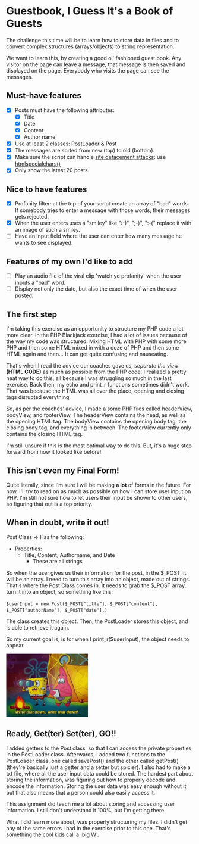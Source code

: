 # Guestbook, I Guess It's a Book of Guests
The challenge this time will be to learn how to store data in files and to convert complex structures (arrays/objects) to string representation.

We want to learn this, by creating a good ol' fashioned guest book.
Any visitor on the page can leave a message, that message is then saved and displayed on the page.
Everybody who visits the page can see the messages.

## Must-have features
- [x] Posts must have the following attributes:
  - [x] Title
  - [x] Date
  - [x] Content
  - [x] Author name

- [x] Use at least 2 classes: PostLoader & Post
- [x] The messages are sorted from new (top) to old (bottom).
- [x] Make sure the script can handle [site defacement attacks](https://en.wikipedia.org/wiki/Website_defacement): use [htmlspecialchars()](https://www.php.net/htmlspecialchars)
- [x] Only show the latest 20 posts.

## Nice to have features
- [x] Profanity filter: at the top of your script create an array of "bad" words. If somebody tries to enter a message with those words, their messages gets rejected.
- [x] When the user enters uses a "smiley" like ":-)", ";-)", ":-(" replace it with an image of such a smiley.
- [ ] Have an input field where the user can enter how many message he wants to see displayed.

## Features of my own I'd like to add
- [ ] Play an audio file of the viral clip 'watch yo profanity' when the user inputs a "bad" word.
- [ ] Display not only the date, but also the exact time of when the user posted.

## The first step
I'm taking this exercise as an opportunity to structure my PHP code a lot more clear.
In the PHP Blackjack exercise, I had a lot of issues because of the way my code was structured.
Mixing HTML with PHP with some more PHP and then some HTML mixed in with a doze of PHP and then some HTML again and then...
It can get quite confusing and nauseating.

That's when I read the advice our coaches gave us, *separate the view* **(HTML CODE)** as much as possible from the PHP code.
I realized a pretty neat way to do this, all because I was struggling so much in the last exercise.
Back then, my echo and print_r functions sometimes didn't work.
That was because the HTML was all over the place, opening and closing tags disrupted everything.

So, as per the coaches' advice, I made a some PHP files called headerView, bodyView, and footerView.
The headerView contains the head, as well as the opening HTML tag.
The bodyView contains the opening body tag, the closing body tag, and everything in between.
The footerView currently only contains the closing HTML tag.

I'm still unsure if this is the most optimal way to do this.
But, it's a huge step forward from how it looked like before!

## This isn't even my Final Form!
Quite literally, since I'm sure I will be making **a lot** of forms in the future.
For now, I'll try to read on as much as possible on how I can store user input on PHP.
I'm still not sure how to let users their input be shown to other users, so figuring that out is a top priority.

## When in doubt, write it out!

Post Class
-> Has the following:
* Properties:
  * Title, Content, Authorname, and Date
    * These are all strings

So when the user gives us their information for the post, in the $_POST, it will be an array.
I need to turn this array into an object, made out of strings.
That's where the Post Class comes in.
It needs to grab the $_POST array, turn it into an object, so something like this:

`$userInput = new Post($_POST["title"], $_POST["content"], $_POST["authorName"], $_POST["date"],)`

The class creates this object.
Then, the PostLoader stores this object, and is able to retrieve it again.

So my current goal is, is for when I print_r($userInput), the object needs to appear.

![some-text](images/patrick.gif)

## Ready, Get(ter) Set(ter), GO!!
I added getters to the Post class, so that I can access the private properties in the PostLoader class.
Afterwards, I added two functions to the PostLoader class, one called savePost() and the other called getPost() (they're basically just a getter and a setter but spicier).
I also had to make a txt file, where all the user input data could be stored.
The hardest part about storing the information, was figuring out how to properly decode and encode the information.
Storing the user data was easy enough without it, but that also means that a person could also easily access it.

This assignment did teach me a lot about storing and accessing user information.
I still don't understand it 100%, but I'm getting there.

What I did learn more about, was properly structuring my files.
I didn't get any of the same errors I had in the exercise prior to this one.
That's something the cool kids call a 'big W'.



